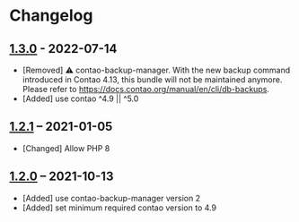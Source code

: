 # Changelog

[//]: <> (
Types of changes
    Added for new features.
    Changed for changes in existing functionality.
    Deprecated for soon-to-be removed features.
    Removed for now removed features.
    Fixed for any bug fixes.
    Security in case of vulnerabilities.
)

## [1.3.0](https://github.com/pdir/contao-webtools/tree/1.2.2) - 2022-07-14

- [Removed] ⚠ contao-backup-manager. With the new backup command introduced in Contao 4.13, this bundle will not be maintained anymore. Please refer to <https://docs.contao.org/manual/en/cli/db-backups>.
- [Added] use contao ^4.9 || ^5.0

## [1.2.1](https://github.com/pdir/contao-webtools/tree/1.2.1) – 2021-01-05

- [Changed] Allow PHP 8

## [1.2.0](https://github.com/pdir/contao-webtools/tree/1.2.0) – 2021-10-13

- [Added] use contao-backup-manager version 2
- [Added] set minimum required contao version to 4.9
